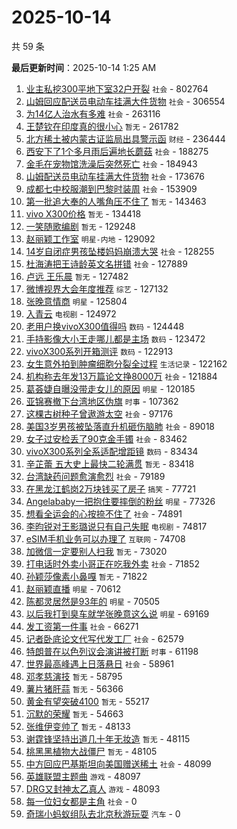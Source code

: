 # 2025-10-14

共 59 条


<!-- BEGIN -->

**最后更新时间**：2025-10-14 1:25 AM
1. [业主私挖300平地下室32户开裂](https://m.weibo.cn/search?containerid=100103type%3D1%26t%3D10%26q%3D%23%E4%B8%9A%E4%B8%BB%E7%A7%81%E6%8C%96300%E5%B9%B3%E5%9C%B0%E4%B8%8B%E5%AE%A432%E6%88%B7%E5%BC%80%E8%A3%82%23&stream_entry_id=31&isnewpage=1&extparam=seat%3D1%26q%3D%2523%25E4%25B8%259A%25E4%25B8%25BB%25E7%25A7%2581%25E6%258C%2596300%25E5%25B9%25B3%25E5%259C%25B0%25E4%25B8%258B%25E5%25AE%25A432%25E6%2588%25B7%25E5%25BC%2580%25E8%25A3%2582%2523%26band_rank%3D1%26filter_type%3Drealtimehot%26c_type%3D31%26realpos%3D1%26cate%3D5001%26dgr%3D0%26stream_entry_id%3D31%26lcate%3D5001%26pos%3D0%26flag%3D0%26display_time%3D1760373335%26pre_seqid%3D17603733351640378216743) `社会` - 802764
2. [山姆回应配送员电动车挂满大件货物](https://m.weibo.cn/search?containerid=100103type%3D1%26t%3D10%26q%3D%23%E5%B1%B1%E5%A7%86%E5%9B%9E%E5%BA%94%E9%85%8D%E9%80%81%E5%91%98%E7%94%B5%E5%8A%A8%E8%BD%A6%E6%8C%82%E6%BB%A1%E5%A4%A7%E4%BB%B6%E8%B4%A7%E7%89%A9%23&stream_entry_id=31&isnewpage=1&extparam=seat%3D1%26q%3D%2523%25E5%25B1%25B1%25E5%25A7%2586%25E5%259B%259E%25E5%25BA%2594%25E9%2585%258D%25E9%2580%2581%25E5%2591%2598%25E7%2594%25B5%25E5%258A%25A8%25E8%25BD%25A6%25E6%258C%2582%25E6%25BB%25A1%25E5%25A4%25A7%25E4%25BB%25B6%25E8%25B4%25A7%25E7%2589%25A9%2523%26band_rank%3D2%26filter_type%3Drealtimehot%26c_type%3D31%26realpos%3D2%26cate%3D5001%26dgr%3D0%26stream_entry_id%3D31%26lcate%3D5001%26pos%3D1%26flag%3D0%26display_time%3D1760373335%26pre_seqid%3D17603733351640378216743) `社会` - 306554
3. [为14亿人治水有多难](https://m.weibo.cn/search?containerid=100103type%3D1%26t%3D10%26q%3D%23%E4%B8%BA14%E4%BA%BF%E4%BA%BA%E6%B2%BB%E6%B0%B4%E6%9C%89%E5%A4%9A%E9%9A%BE%23&stream_entry_id=31&isnewpage=1&extparam=seat%3D1%26q%3D%2523%25E4%25B8%25BA14%25E4%25BA%25BF%25E4%25BA%25BA%25E6%25B2%25BB%25E6%25B0%25B4%25E6%259C%2589%25E5%25A4%259A%25E9%259A%25BE%2523%26band_rank%3D3%26filter_type%3Drealtimehot%26c_type%3D31%26realpos%3D3%26cate%3D5001%26dgr%3D0%26stream_entry_id%3D31%26lcate%3D5001%26pos%3D2%26flag%3D0%26display_time%3D1760373335%26pre_seqid%3D17603733351640378216743) `社会` - 263116
4. [王楚钦在印度真的很小心](https://m.weibo.cn/search?containerid=100103type%3D1%26t%3D10%26q%3D%E7%8E%8B%E6%A5%9A%E9%92%A6%E5%9C%A8%E5%8D%B0%E5%BA%A6%E7%9C%9F%E7%9A%84%E5%BE%88%E5%B0%8F%E5%BF%83&stream_entry_id=31&isnewpage=1&extparam=seat%3D1%26q%3D%25E7%258E%258B%25E6%25A5%259A%25E9%2592%25A6%25E5%259C%25A8%25E5%258D%25B0%25E5%25BA%25A6%25E7%259C%259F%25E7%259A%2584%25E5%25BE%2588%25E5%25B0%258F%25E5%25BF%2583%26band_rank%3D4%26filter_type%3Drealtimehot%26c_type%3D31%26realpos%3D4%26cate%3D5001%26dgr%3D0%26stream_entry_id%3D31%26lcate%3D5001%26pos%3D3%26flag%3D0%26display_time%3D1760373335%26pre_seqid%3D17603733351640378216743) `暂无` - 261782
5. [北方稀土被内蒙古证监局出具警示函](https://m.weibo.cn/search?containerid=100103type%3D1%26t%3D10%26q%3D%23%E5%8C%97%E6%96%B9%E7%A8%80%E5%9C%9F%E8%A2%AB%E5%86%85%E8%92%99%E5%8F%A4%E8%AF%81%E7%9B%91%E5%B1%80%E5%87%BA%E5%85%B7%E8%AD%A6%E7%A4%BA%E5%87%BD%23&stream_entry_id=31&isnewpage=1&extparam=seat%3D1%26q%3D%2523%25E5%258C%2597%25E6%2596%25B9%25E7%25A8%2580%25E5%259C%259F%25E8%25A2%25AB%25E5%2586%2585%25E8%2592%2599%25E5%258F%25A4%25E8%25AF%2581%25E7%259B%2591%25E5%25B1%2580%25E5%2587%25BA%25E5%2585%25B7%25E8%25AD%25A6%25E7%25A4%25BA%25E5%2587%25BD%2523%26band_rank%3D5%26filter_type%3Drealtimehot%26c_type%3D31%26realpos%3D5%26cate%3D5001%26dgr%3D0%26stream_entry_id%3D31%26lcate%3D5001%26pos%3D4%26flag%3D0%26display_time%3D1760373335%26pre_seqid%3D17603733351640378216743) `财经` - 236444
6. [西安下了1个多月雨后遍地长蘑菇](https://m.weibo.cn/search?containerid=100103type%3D1%26t%3D10%26q%3D%23%E8%A5%BF%E5%AE%89%E4%B8%8B%E4%BA%861%E4%B8%AA%E5%A4%9A%E6%9C%88%E9%9B%A8%E5%90%8E%E9%81%8D%E5%9C%B0%E9%95%BF%E8%98%91%E8%8F%87%23&stream_entry_id=31&isnewpage=1&extparam=seat%3D1%26q%3D%2523%25E8%25A5%25BF%25E5%25AE%2589%25E4%25B8%258B%25E4%25BA%25861%25E4%25B8%25AA%25E5%25A4%259A%25E6%259C%2588%25E9%259B%25A8%25E5%2590%258E%25E9%2581%258D%25E5%259C%25B0%25E9%2595%25BF%25E8%2598%2591%25E8%258F%2587%2523%26band_rank%3D6%26filter_type%3Drealtimehot%26c_type%3D31%26realpos%3D6%26cate%3D5001%26dgr%3D0%26stream_entry_id%3D31%26lcate%3D5001%26pos%3D5%26flag%3D0%26display_time%3D1760373335%26pre_seqid%3D17603733351640378216743) `社会` - 188275
7. [金毛在宠物馆洗澡后突然死亡](https://m.weibo.cn/search?containerid=100103type%3D1%26t%3D10%26q%3D%23%E9%87%91%E6%AF%9B%E5%9C%A8%E5%AE%A0%E7%89%A9%E9%A6%86%E6%B4%97%E6%BE%A1%E5%90%8E%E7%AA%81%E7%84%B6%E6%AD%BB%E4%BA%A1%23&stream_entry_id=31&isnewpage=1&extparam=seat%3D1%26q%3D%2523%25E9%2587%2591%25E6%25AF%259B%25E5%259C%25A8%25E5%25AE%25A0%25E7%2589%25A9%25E9%25A6%2586%25E6%25B4%2597%25E6%25BE%25A1%25E5%2590%258E%25E7%25AA%2581%25E7%2584%25B6%25E6%25AD%25BB%25E4%25BA%25A1%2523%26band_rank%3D25%26filter_type%3Drealtimehot%26c_type%3D31%26realpos%3D25%26cate%3D5001%26dgr%3D0%26stream_entry_id%3D31%26lcate%3D5001%26pos%3D25%26flag%3D1%26display_time%3D1760373335%26pre_seqid%3D17603733351640378216743) `社会` - 184943
8. [山姆配送员电动车挂满大件货物](https://m.weibo.cn/search?containerid=100103type%3D1%26t%3D10%26q%3D%23%E5%B1%B1%E5%A7%86%E9%85%8D%E9%80%81%E5%91%98%E7%94%B5%E5%8A%A8%E8%BD%A6%E6%8C%82%E6%BB%A1%E5%A4%A7%E4%BB%B6%E8%B4%A7%E7%89%A9%23&stream_entry_id=31&isnewpage=1&extparam=seat%3D1%26q%3D%2523%25E5%25B1%25B1%25E5%25A7%2586%25E9%2585%258D%25E9%2580%2581%25E5%2591%2598%25E7%2594%25B5%25E5%258A%25A8%25E8%25BD%25A6%25E6%258C%2582%25E6%25BB%25A1%25E5%25A4%25A7%25E4%25BB%25B6%25E8%25B4%25A7%25E7%2589%25A9%2523%26band_rank%3D7%26filter_type%3Drealtimehot%26c_type%3D31%26realpos%3D7%26cate%3D5001%26dgr%3D0%26stream_entry_id%3D31%26lcate%3D5001%26pos%3D7%26flag%3D0%26display_time%3D1760373335%26pre_seqid%3D17603733351640378216743) `社会` - 173676
9. [成都七中校服潮到巴黎时装周](https://m.weibo.cn/search?containerid=100103type%3D1%26t%3D10%26q%3D%23%E6%88%90%E9%83%BD%E4%B8%83%E4%B8%AD%E6%A0%A1%E6%9C%8D%E6%BD%AE%E5%88%B0%E5%B7%B4%E9%BB%8E%E6%97%B6%E8%A3%85%E5%91%A8%23&stream_entry_id=31&isnewpage=1&extparam=seat%3D1%26q%3D%2523%25E6%2588%2590%25E9%2583%25BD%25E4%25B8%2583%25E4%25B8%25AD%25E6%25A0%25A1%25E6%259C%258D%25E6%25BD%25AE%25E5%2588%25B0%25E5%25B7%25B4%25E9%25BB%258E%25E6%2597%25B6%25E8%25A3%2585%25E5%2591%25A8%2523%26band_rank%3D8%26filter_type%3Drealtimehot%26c_type%3D31%26realpos%3D8%26cate%3D5001%26dgr%3D0%26stream_entry_id%3D31%26lcate%3D5001%26pos%3D8%26flag%3D0%26display_time%3D1760373335%26pre_seqid%3D17603733351640378216743) `社会` - 153909
10. [第一批追大奉的人嘴角压不住了](https://m.weibo.cn/search?containerid=100103type%3D1%26t%3D10%26q%3D%E7%AC%AC%E4%B8%80%E6%89%B9%E8%BF%BD%E5%A4%A7%E5%A5%89%E7%9A%84%E4%BA%BA%E5%98%B4%E8%A7%92%E5%8E%8B%E4%B8%8D%E4%BD%8F%E4%BA%86&stream_entry_id=31&isnewpage=1&extparam=seat%3D1%26q%3D%25E7%25AC%25AC%25E4%25B8%2580%25E6%2589%25B9%25E8%25BF%25BD%25E5%25A4%25A7%25E5%25A5%2589%25E7%259A%2584%25E4%25BA%25BA%25E5%2598%25B4%25E8%25A7%2592%25E5%258E%258B%25E4%25B8%258D%25E4%25BD%258F%25E4%25BA%2586%26band_rank%3D15%26filter_type%3Drealtimehot%26c_type%3D31%26realpos%3D15%26cate%3D5001%26dgr%3D0%26stream_entry_id%3D31%26lcate%3D5001%26pos%3D15%26flag%3D1%26display_time%3D1760373335%26pre_seqid%3D17603733351640378216743) `暂无` - 143463
11. [vivo X300价格](https://m.weibo.cn/search?containerid=100103type%3D1%26t%3D10%26q%3Dvivo+X300%E4%BB%B7%E6%A0%BC&stream_entry_id=31&isnewpage=1&extparam=seat%3D1%26q%3Dvivo%2520X300%25E4%25BB%25B7%25E6%25A0%25BC%26band_rank%3D9%26filter_type%3Drealtimehot%26c_type%3D31%26realpos%3D9%26cate%3D5001%26dgr%3D0%26stream_entry_id%3D31%26lcate%3D5001%26pos%3D9%26flag%3D0%26display_time%3D1760373335%26pre_seqid%3D17603733351640378216743) `暂无` - 134418
12. [一笑随歌编剧](https://m.weibo.cn/search?containerid=100103type%3D1%26t%3D10%26q%3D%E4%B8%80%E7%AC%91%E9%9A%8F%E6%AD%8C%E7%BC%96%E5%89%A7&stream_entry_id=31&isnewpage=1&extparam=seat%3D1%26q%3D%25E4%25B8%2580%25E7%25AC%2591%25E9%259A%258F%25E6%25AD%258C%25E7%25BC%2596%25E5%2589%25A7%26band_rank%3D10%26filter_type%3Drealtimehot%26c_type%3D31%26realpos%3D10%26cate%3D5001%26dgr%3D0%26stream_entry_id%3D31%26lcate%3D5001%26pos%3D10%26flag%3D0%26display_time%3D1760373335%26pre_seqid%3D17603733351640378216743) `暂无` - 129248
13. [赵丽颖工作室](https://m.weibo.cn/search?containerid=100103type%3D1%26t%3D10%26q%3D%E8%B5%B5%E4%B8%BD%E9%A2%96%E5%B7%A5%E4%BD%9C%E5%AE%A4&stream_entry_id=31&isnewpage=1&extparam=seat%3D1%26q%3D%25E8%25B5%25B5%25E4%25B8%25BD%25E9%25A2%2596%25E5%25B7%25A5%25E4%25BD%259C%25E5%25AE%25A4%26band_rank%3D11%26filter_type%3Drealtimehot%26c_type%3D31%26realpos%3D11%26cate%3D5001%26dgr%3D0%26stream_entry_id%3D31%26lcate%3D5001%26pos%3D11%26flag%3D1%26display_time%3D1760373335%26pre_seqid%3D17603733351640378216743) `明星-内地` - 129092
14. [14岁自闭症男孩坠楼妈妈崩溃大哭](https://m.weibo.cn/search?containerid=100103type%3D1%26t%3D10%26q%3D%2314%E5%B2%81%E8%87%AA%E9%97%AD%E7%97%87%E7%94%B7%E5%AD%A9%E5%9D%A0%E6%A5%BC%E5%A6%88%E5%A6%88%E5%B4%A9%E6%BA%83%E5%A4%A7%E5%93%AD%23&stream_entry_id=31&isnewpage=1&extparam=seat%3D1%26q%3D%252314%25E5%25B2%2581%25E8%2587%25AA%25E9%2597%25AD%25E7%2597%2587%25E7%2594%25B7%25E5%25AD%25A9%25E5%259D%25A0%25E6%25A5%25BC%25E5%25A6%2588%25E5%25A6%2588%25E5%25B4%25A9%25E6%25BA%2583%25E5%25A4%25A7%25E5%2593%25AD%2523%26band_rank%3D12%26filter_type%3Drealtimehot%26c_type%3D31%26realpos%3D12%26cate%3D5001%26dgr%3D0%26stream_entry_id%3D31%26lcate%3D5001%26pos%3D12%26flag%3D1%26display_time%3D1760373335%26pre_seqid%3D17603733351640378216743) `社会` - 128255
15. [杜海涛把王诗龄英文名拼错](https://m.weibo.cn/search?containerid=100103type%3D1%26t%3D10%26q%3D%23%E6%9D%9C%E6%B5%B7%E6%B6%9B%E6%8A%8A%E7%8E%8B%E8%AF%97%E9%BE%84%E8%8B%B1%E6%96%87%E5%90%8D%E6%8B%BC%E9%94%99%23&stream_entry_id=31&isnewpage=1&extparam=seat%3D1%26q%3D%2523%25E6%259D%259C%25E6%25B5%25B7%25E6%25B6%259B%25E6%258A%258A%25E7%258E%258B%25E8%25AF%2597%25E9%25BE%2584%25E8%258B%25B1%25E6%2596%2587%25E5%2590%258D%25E6%258B%25BC%25E9%2594%2599%2523%26band_rank%3D13%26filter_type%3Drealtimehot%26c_type%3D31%26realpos%3D13%26cate%3D5001%26dgr%3D0%26stream_entry_id%3D31%26lcate%3D5001%26pos%3D13%26flag%3D2%26display_time%3D1760373335%26pre_seqid%3D17603733351640378216743) `社会` - 127889
16. [卢远 王乐晨](https://m.weibo.cn/search?containerid=100103type%3D1%26t%3D10%26q%3D%E5%8D%A2%E8%BF%9C+%E7%8E%8B%E4%B9%90%E6%99%A8&stream_entry_id=31&isnewpage=1&extparam=seat%3D1%26q%3D%25E5%258D%25A2%25E8%25BF%259C%2520%25E7%258E%258B%25E4%25B9%2590%25E6%2599%25A8%26band_rank%3D14%26filter_type%3Drealtimehot%26c_type%3D31%26realpos%3D14%26cate%3D5001%26dgr%3D0%26stream_entry_id%3D31%26lcate%3D5001%26pos%3D14%26flag%3D0%26display_time%3D1760373335%26pre_seqid%3D17603733351640378216743) `暂无` - 127482
17. [微博视界大会年度推荐](https://m.weibo.cn/search?containerid=100103type%3D1%26t%3D10%26q%3D%23%E5%BE%AE%E5%8D%9A%E8%A7%86%E7%95%8C%E5%A4%A7%E4%BC%9A%E5%B9%B4%E5%BA%A6%E6%8E%A8%E8%8D%90%23&stream_entry_id=31&isnewpage=1&extparam=seat%3D1%26q%3D%2523%25E5%25BE%25AE%25E5%258D%259A%25E8%25A7%2586%25E7%2595%258C%25E5%25A4%25A7%25E4%25BC%259A%25E5%25B9%25B4%25E5%25BA%25A6%25E6%258E%25A8%25E8%258D%2590%2523%26band_rank%3D16%26filter_type%3Drealtimehot%26c_type%3D31%26realpos%3D16%26cate%3D5001%26dgr%3D0%26stream_entry_id%3D31%26lcate%3D5001%26pos%3D16%26flag%3D0%26display_time%3D1760373335%26pre_seqid%3D17603733351640378216743) `综艺` - 127132
18. [张晚意情商](https://m.weibo.cn/search?containerid=100103type%3D1%26t%3D10%26q%3D%23%E5%BC%A0%E6%99%9A%E6%84%8F%E6%83%85%E5%95%86%23&stream_entry_id=31&isnewpage=1&extparam=seat%3D1%26q%3D%2523%25E5%25BC%25A0%25E6%2599%259A%25E6%2584%258F%25E6%2583%2585%25E5%2595%2586%2523%26band_rank%3D17%26filter_type%3Drealtimehot%26c_type%3D31%26realpos%3D17%26cate%3D5001%26dgr%3D0%26stream_entry_id%3D31%26lcate%3D5001%26pos%3D17%26flag%3D0%26display_time%3D1760373335%26pre_seqid%3D17603733351640378216743) `明星` - 125804
19. [入青云](https://m.weibo.cn/search?containerid=100103type%3D1%26t%3D10%26q%3D%E5%85%A5%E9%9D%92%E4%BA%91&stream_entry_id=31&isnewpage=1&extparam=seat%3D1%26q%3D%25E5%2585%25A5%25E9%259D%2592%25E4%25BA%2591%26band_rank%3D18%26filter_type%3Drealtimehot%26c_type%3D31%26realpos%3D18%26cate%3D5001%26dgr%3D0%26stream_entry_id%3D31%26lcate%3D5001%26pos%3D18%26flag%3D0%26display_time%3D1760373335%26pre_seqid%3D17603733351640378216743) `电视剧` - 124972
20. [老用户换vivoX300值得吗](https://m.weibo.cn/search?containerid=100103type%3D1%26t%3D10%26q%3D%23%E8%80%81%E7%94%A8%E6%88%B7%E6%8D%A2vivoX300%E5%80%BC%E5%BE%97%E5%90%97%23&stream_entry_id=31&isnewpage=1&extparam=seat%3D1%26q%3D%2523%25E8%2580%2581%25E7%2594%25A8%25E6%2588%25B7%25E6%258D%25A2vivoX300%25E5%2580%25BC%25E5%25BE%2597%25E5%2590%2597%2523%26band_rank%3D19%26filter_type%3Drealtimehot%26c_type%3D31%26realpos%3D19%26cate%3D5001%26dgr%3D0%26stream_entry_id%3D31%26lcate%3D5001%26pos%3D19%26flag%3D1%26display_time%3D1760373335%26pre_seqid%3D17603733351640378216743) `数码` - 124448
21. [手持影像大小王走哪儿都是主场](https://m.weibo.cn/search?containerid=100103type%3D1%26t%3D10%26q%3D%23%E6%89%8B%E6%8C%81%E5%BD%B1%E5%83%8F%E5%A4%A7%E5%B0%8F%E7%8E%8B%E8%B5%B0%E5%93%AA%E5%84%BF%E9%83%BD%E6%98%AF%E4%B8%BB%E5%9C%BA%23&stream_entry_id=31&isnewpage=1&extparam=seat%3D1%26q%3D%2523%25E6%2589%258B%25E6%258C%2581%25E5%25BD%25B1%25E5%2583%258F%25E5%25A4%25A7%25E5%25B0%258F%25E7%258E%258B%25E8%25B5%25B0%25E5%2593%25AA%25E5%2584%25BF%25E9%2583%25BD%25E6%2598%25AF%25E4%25B8%25BB%25E5%259C%25BA%2523%26band_rank%3D20%26filter_type%3Drealtimehot%26c_type%3D31%26realpos%3D20%26cate%3D5001%26dgr%3D0%26stream_entry_id%3D31%26lcate%3D5001%26pos%3D20%26flag%3D1%26display_time%3D1760373335%26pre_seqid%3D17603733351640378216743) `数码` - 123472
22. [vivoX300系列开箱测评](https://m.weibo.cn/search?containerid=100103type%3D1%26t%3D10%26q%3D%23vivoX300%E7%B3%BB%E5%88%97%E5%BC%80%E7%AE%B1%E6%B5%8B%E8%AF%84%23&stream_entry_id=31&isnewpage=1&extparam=seat%3D1%26q%3D%2523vivoX300%25E7%25B3%25BB%25E5%2588%2597%25E5%25BC%2580%25E7%25AE%25B1%25E6%25B5%258B%25E8%25AF%2584%2523%26band_rank%3D21%26filter_type%3Drealtimehot%26c_type%3D31%26realpos%3D21%26cate%3D5001%26dgr%3D0%26stream_entry_id%3D31%26lcate%3D5001%26pos%3D21%26flag%3D1%26display_time%3D1760373335%26pre_seqid%3D17603733351640378216743) `数码` - 122913
23. [女生意外拍到肿瘤细胞分裂全过程](https://m.weibo.cn/search?containerid=100103type%3D1%26t%3D10%26q%3D%23%E5%A5%B3%E7%94%9F%E6%84%8F%E5%A4%96%E6%8B%8D%E5%88%B0%E8%82%BF%E7%98%A4%E7%BB%86%E8%83%9E%E5%88%86%E8%A3%82%E5%85%A8%E8%BF%87%E7%A8%8B%23&stream_entry_id=31&isnewpage=1&extparam=seat%3D1%26q%3D%2523%25E5%25A5%25B3%25E7%2594%259F%25E6%2584%258F%25E5%25A4%2596%25E6%258B%258D%25E5%2588%25B0%25E8%2582%25BF%25E7%2598%25A4%25E7%25BB%2586%25E8%2583%259E%25E5%2588%2586%25E8%25A3%2582%25E5%2585%25A8%25E8%25BF%2587%25E7%25A8%258B%2523%26band_rank%3D22%26filter_type%3Drealtimehot%26c_type%3D31%26realpos%3D22%26cate%3D5001%26dgr%3D0%26stream_entry_id%3D31%26lcate%3D5001%26pos%3D22%26flag%3D0%26display_time%3D1760373335%26pre_seqid%3D17603733351640378216743) `生活记录` - 122162
24. [机构称去年发13万篇论文挣8000万](https://m.weibo.cn/search?containerid=100103type%3D1%26t%3D10%26q%3D%23%E6%9C%BA%E6%9E%84%E7%A7%B0%E5%8E%BB%E5%B9%B4%E5%8F%9113%E4%B8%87%E7%AF%87%E8%AE%BA%E6%96%87%E6%8C%A38000%E4%B8%87%23&stream_entry_id=31&isnewpage=1&extparam=seat%3D1%26q%3D%2523%25E6%259C%25BA%25E6%259E%2584%25E7%25A7%25B0%25E5%258E%25BB%25E5%25B9%25B4%25E5%258F%259113%25E4%25B8%2587%25E7%25AF%2587%25E8%25AE%25BA%25E6%2596%2587%25E6%258C%25A38000%25E4%25B8%2587%2523%26band_rank%3D23%26filter_type%3Drealtimehot%26c_type%3D31%26realpos%3D23%26cate%3D5001%26dgr%3D0%26stream_entry_id%3D31%26lcate%3D5001%26pos%3D23%26flag%3D1%26display_time%3D1760373335%26pre_seqid%3D17603733351640378216743) `社会` - 121884
25. [葛荟婕自曝没带走女儿的原因](https://m.weibo.cn/search?containerid=100103type%3D1%26t%3D10%26q%3D%23%E8%91%9B%E8%8D%9F%E5%A9%95%E8%87%AA%E6%9B%9D%E6%B2%A1%E5%B8%A6%E8%B5%B0%E5%A5%B3%E5%84%BF%E7%9A%84%E5%8E%9F%E5%9B%A0%23&stream_entry_id=31&isnewpage=1&extparam=seat%3D1%26q%3D%2523%25E8%2591%259B%25E8%258D%259F%25E5%25A9%2595%25E8%2587%25AA%25E6%259B%259D%25E6%25B2%25A1%25E5%25B8%25A6%25E8%25B5%25B0%25E5%25A5%25B3%25E5%2584%25BF%25E7%259A%2584%25E5%258E%259F%25E5%259B%25A0%2523%26band_rank%3D24%26filter_type%3Drealtimehot%26c_type%3D31%26realpos%3D24%26cate%3D5001%26dgr%3D0%26stream_entry_id%3D31%26lcate%3D5001%26pos%3D24%26flag%3D1%26display_time%3D1760373335%26pre_seqid%3D17603733351640378216743) `明星` - 120185
26. [亚锦赛撤下台湾地区伪旗](https://m.weibo.cn/search?containerid=100103type%3D1%26t%3D10%26q%3D%23%E4%BA%9A%E9%94%A6%E8%B5%9B%E6%92%A4%E4%B8%8B%E5%8F%B0%E6%B9%BE%E5%9C%B0%E5%8C%BA%E4%BC%AA%E6%97%97%23&stream_entry_id=31&isnewpage=1&extparam=seat%3D1%26q%3D%2523%25E4%25BA%259A%25E9%2594%25A6%25E8%25B5%259B%25E6%2592%25A4%25E4%25B8%258B%25E5%258F%25B0%25E6%25B9%25BE%25E5%259C%25B0%25E5%258C%25BA%25E4%25BC%25AA%25E6%2597%2597%2523%26band_rank%3D26%26filter_type%3Drealtimehot%26c_type%3D31%26realpos%3D26%26cate%3D5001%26dgr%3D0%26stream_entry_id%3D31%26lcate%3D5001%26pos%3D26%26flag%3D0%26display_time%3D1760373335%26pre_seqid%3D17603733351640378216743) `时事` - 107362
27. [这棵古树种子曾遨游太空](https://m.weibo.cn/search?containerid=100103type%3D1%26t%3D10%26q%3D%23%E8%BF%99%E6%A3%B5%E5%8F%A4%E6%A0%91%E7%A7%8D%E5%AD%90%E6%9B%BE%E9%81%A8%E6%B8%B8%E5%A4%AA%E7%A9%BA%23&stream_entry_id=31&isnewpage=1&extparam=seat%3D1%26q%3D%2523%25E8%25BF%2599%25E6%25A3%25B5%25E5%258F%25A4%25E6%25A0%2591%25E7%25A7%258D%25E5%25AD%2590%25E6%259B%25BE%25E9%2581%25A8%25E6%25B8%25B8%25E5%25A4%25AA%25E7%25A9%25BA%2523%26band_rank%3D27%26filter_type%3Drealtimehot%26c_type%3D31%26realpos%3D27%26cate%3D5001%26dgr%3D0%26stream_entry_id%3D31%26lcate%3D5001%26pos%3D27%26flag%3D0%26display_time%3D1760373335%26pre_seqid%3D17603733351640378216743) `社会` - 97176
28. [美国3岁男孩被坠落直升机砸伤脑肺](https://m.weibo.cn/search?containerid=100103type%3D1%26t%3D10%26q%3D%23%E7%BE%8E%E5%9B%BD3%E5%B2%81%E7%94%B7%E5%AD%A9%E8%A2%AB%E5%9D%A0%E8%90%BD%E7%9B%B4%E5%8D%87%E6%9C%BA%E7%A0%B8%E4%BC%A4%E8%84%91%E8%82%BA%23&stream_entry_id=31&isnewpage=1&extparam=seat%3D1%26q%3D%2523%25E7%25BE%258E%25E5%259B%25BD3%25E5%25B2%2581%25E7%2594%25B7%25E5%25AD%25A9%25E8%25A2%25AB%25E5%259D%25A0%25E8%2590%25BD%25E7%259B%25B4%25E5%258D%2587%25E6%259C%25BA%25E7%25A0%25B8%25E4%25BC%25A4%25E8%2584%2591%25E8%2582%25BA%2523%26band_rank%3D31%26filter_type%3Drealtimehot%26c_type%3D31%26realpos%3D31%26cate%3D5001%26dgr%3D0%26stream_entry_id%3D31%26lcate%3D5001%26pos%3D31%26flag%3D1%26display_time%3D1760373335%26pre_seqid%3D17603733351640378216743) `社会` - 89018
29. [女子过安检丢了90克金手镯](https://m.weibo.cn/search?containerid=100103type%3D1%26t%3D10%26q%3D%23%E5%A5%B3%E5%AD%90%E8%BF%87%E5%AE%89%E6%A3%80%E4%B8%A2%E4%BA%8690%E5%85%8B%E9%87%91%E6%89%8B%E9%95%AF%23&stream_entry_id=31&isnewpage=1&extparam=seat%3D1%26q%3D%2523%25E5%25A5%25B3%25E5%25AD%2590%25E8%25BF%2587%25E5%25AE%2589%25E6%25A3%2580%25E4%25B8%25A2%25E4%25BA%258690%25E5%2585%258B%25E9%2587%2591%25E6%2589%258B%25E9%2595%25AF%2523%26band_rank%3D28%26filter_type%3Drealtimehot%26c_type%3D31%26realpos%3D28%26cate%3D5001%26dgr%3D0%26stream_entry_id%3D31%26lcate%3D5001%26pos%3D28%26flag%3D0%26display_time%3D1760373335%26pre_seqid%3D17603733351640378216743) `社会` - 83462
30. [vivoX300系列全系适配增距镜](https://m.weibo.cn/search?containerid=100103type%3D1%26t%3D10%26q%3D%23vivoX300%E7%B3%BB%E5%88%97%E5%85%A8%E7%B3%BB%E9%80%82%E9%85%8D%E5%A2%9E%E8%B7%9D%E9%95%9C%23&stream_entry_id=31&isnewpage=1&extparam=seat%3D1%26q%3D%2523vivoX300%25E7%25B3%25BB%25E5%2588%2597%25E5%2585%25A8%25E7%25B3%25BB%25E9%2580%2582%25E9%2585%258D%25E5%25A2%259E%25E8%25B7%259D%25E9%2595%259C%2523%26band_rank%3D29%26filter_type%3Drealtimehot%26c_type%3D31%26realpos%3D29%26cate%3D5001%26dgr%3D0%26stream_entry_id%3D31%26lcate%3D5001%26pos%3D29%26flag%3D1%26display_time%3D1760373335%26pre_seqid%3D17603733351640378216743) `数码` - 83434
31. [辛芷蕾 五大史上最快二轮满贯](https://m.weibo.cn/search?containerid=100103type%3D1%26t%3D10%26q%3D%E8%BE%9B%E8%8A%B7%E8%95%BE+%E4%BA%94%E5%A4%A7%E5%8F%B2%E4%B8%8A%E6%9C%80%E5%BF%AB%E4%BA%8C%E8%BD%AE%E6%BB%A1%E8%B4%AF&stream_entry_id=31&isnewpage=1&extparam=seat%3D1%26q%3D%25E8%25BE%259B%25E8%258A%25B7%25E8%2595%25BE%2520%25E4%25BA%2594%25E5%25A4%25A7%25E5%258F%25B2%25E4%25B8%258A%25E6%259C%2580%25E5%25BF%25AB%25E4%25BA%258C%25E8%25BD%25AE%25E6%25BB%25A1%25E8%25B4%25AF%26band_rank%3D30%26filter_type%3Drealtimehot%26c_type%3D31%26realpos%3D30%26cate%3D5001%26dgr%3D0%26stream_entry_id%3D31%26lcate%3D5001%26pos%3D30%26flag%3D0%26display_time%3D1760373335%26pre_seqid%3D17603733351640378216743) `暂无` - 83418
32. [台湾缺药问题愈演愈烈](https://m.weibo.cn/search?containerid=100103type%3D1%26t%3D10%26q%3D%23%E5%8F%B0%E6%B9%BE%E7%BC%BA%E8%8D%AF%E9%97%AE%E9%A2%98%E6%84%88%E6%BC%94%E6%84%88%E7%83%88%23&stream_entry_id=31&isnewpage=1&extparam=seat%3D1%26q%3D%2523%25E5%258F%25B0%25E6%25B9%25BE%25E7%25BC%25BA%25E8%258D%25AF%25E9%2597%25AE%25E9%25A2%2598%25E6%2584%2588%25E6%25BC%2594%25E6%2584%2588%25E7%2583%2588%2523%26band_rank%3D32%26filter_type%3Drealtimehot%26c_type%3D31%26realpos%3D32%26cate%3D5001%26dgr%3D0%26stream_entry_id%3D31%26lcate%3D5001%26pos%3D32%26flag%3D1%26display_time%3D1760373335%26pre_seqid%3D17603733351640378216743) `社会` - 79189
33. [在黑龙江鹤岗2万块钱买了房子](https://m.weibo.cn/search?containerid=100103type%3D1%26t%3D10%26q%3D%23%E5%9C%A8%E9%BB%91%E9%BE%99%E6%B1%9F%E9%B9%A4%E5%B2%972%E4%B8%87%E5%9D%97%E9%92%B1%E4%B9%B0%E4%BA%86%E6%88%BF%E5%AD%90%23&stream_entry_id=31&isnewpage=1&extparam=seat%3D1%26q%3D%2523%25E5%259C%25A8%25E9%25BB%2591%25E9%25BE%2599%25E6%25B1%259F%25E9%25B9%25A4%25E5%25B2%25972%25E4%25B8%2587%25E5%259D%2597%25E9%2592%25B1%25E4%25B9%25B0%25E4%25BA%2586%25E6%2588%25BF%25E5%25AD%2590%2523%26band_rank%3D33%26filter_type%3Drealtimehot%26c_type%3D31%26realpos%3D33%26cate%3D5001%26dgr%3D0%26stream_entry_id%3D31%26lcate%3D5001%26pos%3D33%26flag%3D0%26display_time%3D1760373335%26pre_seqid%3D17603733351640378216743) `搞笑` - 77721
34. [Angelababy一把抱住要摔倒的粉丝](https://m.weibo.cn/search?containerid=100103type%3D1%26t%3D10%26q%3D%23Angelababy%E4%B8%80%E6%8A%8A%E6%8A%B1%E4%BD%8F%E8%A6%81%E6%91%94%E5%80%92%E7%9A%84%E7%B2%89%E4%B8%9D%23&stream_entry_id=31&isnewpage=1&extparam=seat%3D1%26q%3D%2523Angelababy%25E4%25B8%2580%25E6%258A%258A%25E6%258A%25B1%25E4%25BD%258F%25E8%25A6%2581%25E6%2591%2594%25E5%2580%2592%25E7%259A%2584%25E7%25B2%2589%25E4%25B8%259D%2523%26band_rank%3D34%26filter_type%3Drealtimehot%26c_type%3D31%26realpos%3D34%26cate%3D5001%26dgr%3D0%26stream_entry_id%3D31%26lcate%3D5001%26pos%3D34%26flag%3D0%26display_time%3D1760373335%26pre_seqid%3D17603733351640378216743) `明星` - 77326
35. [想看全运会的心按捺不住了](https://m.weibo.cn/search?containerid=100103type%3D1%26t%3D10%26q%3D%23%E6%83%B3%E7%9C%8B%E5%85%A8%E8%BF%90%E4%BC%9A%E7%9A%84%E5%BF%83%E6%8C%89%E6%8D%BA%E4%B8%8D%E4%BD%8F%E4%BA%86%23&stream_entry_id=31&isnewpage=1&extparam=seat%3D1%26q%3D%2523%25E6%2583%25B3%25E7%259C%258B%25E5%2585%25A8%25E8%25BF%2590%25E4%25BC%259A%25E7%259A%2584%25E5%25BF%2583%25E6%258C%2589%25E6%258D%25BA%25E4%25B8%258D%25E4%25BD%258F%25E4%25BA%2586%2523%26band_rank%3D35%26filter_type%3Drealtimehot%26c_type%3D31%26realpos%3D35%26cate%3D5001%26dgr%3D0%26stream_entry_id%3D31%26lcate%3D5001%26pos%3D35%26flag%3D1%26display_time%3D1760373335%26pre_seqid%3D17603733351640378216743) `社会` - 74891
36. [李昀锐对王影璐说只有自己失眠](https://m.weibo.cn/search?containerid=100103type%3D1%26t%3D10%26q%3D%23%E6%9D%8E%E6%98%80%E9%94%90%E5%AF%B9%E7%8E%8B%E5%BD%B1%E7%92%90%E8%AF%B4%E5%8F%AA%E6%9C%89%E8%87%AA%E5%B7%B1%E5%A4%B1%E7%9C%A0%23&stream_entry_id=31&isnewpage=1&extparam=seat%3D1%26q%3D%2523%25E6%259D%258E%25E6%2598%2580%25E9%2594%2590%25E5%25AF%25B9%25E7%258E%258B%25E5%25BD%25B1%25E7%2592%2590%25E8%25AF%25B4%25E5%258F%25AA%25E6%259C%2589%25E8%2587%25AA%25E5%25B7%25B1%25E5%25A4%25B1%25E7%259C%25A0%2523%26band_rank%3D36%26filter_type%3Drealtimehot%26c_type%3D31%26realpos%3D36%26cate%3D5001%26dgr%3D0%26stream_entry_id%3D31%26lcate%3D5001%26pos%3D36%26flag%3D1%26display_time%3D1760373335%26pre_seqid%3D17603733351640378216743) `电视剧` - 74817
37. [eSIM手机业务可以办理了](https://m.weibo.cn/search?containerid=100103type%3D1%26t%3D10%26q%3D%23eSIM%E6%89%8B%E6%9C%BA%E4%B8%9A%E5%8A%A1%E5%8F%AF%E4%BB%A5%E5%8A%9E%E7%90%86%E4%BA%86%23&stream_entry_id=31&isnewpage=1&extparam=seat%3D1%26q%3D%2523eSIM%25E6%2589%258B%25E6%259C%25BA%25E4%25B8%259A%25E5%258A%25A1%25E5%258F%25AF%25E4%25BB%25A5%25E5%258A%259E%25E7%2590%2586%25E4%25BA%2586%2523%26band_rank%3D37%26filter_type%3Drealtimehot%26c_type%3D31%26realpos%3D37%26cate%3D5001%26dgr%3D0%26stream_entry_id%3D31%26lcate%3D5001%26pos%3D37%26flag%3D0%26display_time%3D1760373335%26pre_seqid%3D17603733351640378216743) `互联网` - 74708
38. [加微信一定要别人扫我](https://m.weibo.cn/search?containerid=100103type%3D1%26t%3D10%26q%3D%E5%8A%A0%E5%BE%AE%E4%BF%A1%E4%B8%80%E5%AE%9A%E8%A6%81%E5%88%AB%E4%BA%BA%E6%89%AB%E6%88%91&stream_entry_id=31&isnewpage=1&extparam=seat%3D1%26q%3D%25E5%258A%25A0%25E5%25BE%25AE%25E4%25BF%25A1%25E4%25B8%2580%25E5%25AE%259A%25E8%25A6%2581%25E5%2588%25AB%25E4%25BA%25BA%25E6%2589%25AB%25E6%2588%2591%26band_rank%3D38%26filter_type%3Drealtimehot%26c_type%3D31%26realpos%3D38%26cate%3D5001%26dgr%3D0%26stream_entry_id%3D31%26lcate%3D5001%26pos%3D38%26flag%3D0%26display_time%3D1760373335%26pre_seqid%3D17603733351640378216743) `暂无` - 73020
39. [打电话时外卖小哥正在吃我外卖](https://m.weibo.cn/search?containerid=100103type%3D1%26t%3D10%26q%3D%23%E6%89%93%E7%94%B5%E8%AF%9D%E6%97%B6%E5%A4%96%E5%8D%96%E5%B0%8F%E5%93%A5%E6%AD%A3%E5%9C%A8%E5%90%83%E6%88%91%E5%A4%96%E5%8D%96%23&stream_entry_id=31&isnewpage=1&extparam=seat%3D1%26q%3D%2523%25E6%2589%2593%25E7%2594%25B5%25E8%25AF%259D%25E6%2597%25B6%25E5%25A4%2596%25E5%258D%2596%25E5%25B0%258F%25E5%2593%25A5%25E6%25AD%25A3%25E5%259C%25A8%25E5%2590%2583%25E6%2588%2591%25E5%25A4%2596%25E5%258D%2596%2523%26band_rank%3D39%26filter_type%3Drealtimehot%26c_type%3D31%26realpos%3D39%26cate%3D5001%26dgr%3D0%26stream_entry_id%3D31%26lcate%3D5001%26pos%3D39%26flag%3D1%26display_time%3D1760373335%26pre_seqid%3D17603733351640378216743) `社会` - 71852
40. [孙颖莎像素小鼻嘎](https://m.weibo.cn/search?containerid=100103type%3D1%26t%3D10%26q%3D%E5%AD%99%E9%A2%96%E8%8E%8E%E5%83%8F%E7%B4%A0%E5%B0%8F%E9%BC%BB%E5%98%8E&stream_entry_id=31&isnewpage=1&extparam=seat%3D1%26q%3D%25E5%25AD%2599%25E9%25A2%2596%25E8%258E%258E%25E5%2583%258F%25E7%25B4%25A0%25E5%25B0%258F%25E9%25BC%25BB%25E5%2598%258E%26band_rank%3D40%26filter_type%3Drealtimehot%26c_type%3D31%26realpos%3D40%26cate%3D5001%26dgr%3D0%26stream_entry_id%3D31%26lcate%3D5001%26pos%3D40%26flag%3D0%26display_time%3D1760373335%26pre_seqid%3D17603733351640378216743) `暂无` - 71822
41. [赵丽颖直播](https://m.weibo.cn/search?containerid=100103type%3D1%26t%3D10%26q%3D%23%E8%B5%B5%E4%B8%BD%E9%A2%96%E7%9B%B4%E6%92%AD%23&stream_entry_id=31&isnewpage=1&extparam=seat%3D1%26q%3D%2523%25E8%25B5%25B5%25E4%25B8%25BD%25E9%25A2%2596%25E7%259B%25B4%25E6%2592%25AD%2523%26band_rank%3D41%26filter_type%3Drealtimehot%26c_type%3D31%26realpos%3D41%26cate%3D5001%26dgr%3D0%26stream_entry_id%3D31%26lcate%3D5001%26pos%3D41%26flag%3D0%26display_time%3D1760373335%26pre_seqid%3D17603733351640378216743) `明星` - 70612
42. [陈都灵居然是93年的](https://m.weibo.cn/search?containerid=100103type%3D1%26t%3D10%26q%3D%23%E9%99%88%E9%83%BD%E7%81%B5%E5%B1%85%E7%84%B6%E6%98%AF93%E5%B9%B4%E7%9A%84%23&stream_entry_id=31&isnewpage=1&extparam=seat%3D1%26q%3D%2523%25E9%2599%2588%25E9%2583%25BD%25E7%2581%25B5%25E5%25B1%2585%25E7%2584%25B6%25E6%2598%25AF93%25E5%25B9%25B4%25E7%259A%2584%2523%26band_rank%3D42%26filter_type%3Drealtimehot%26c_type%3D31%26realpos%3D42%26cate%3D5001%26dgr%3D0%26stream_entry_id%3D31%26lcate%3D5001%26pos%3D42%26flag%3D0%26display_time%3D1760373335%26pre_seqid%3D17603733351640378216743) `明星` - 70505
43. [以后我打到臭车就学张晚意这么说](https://m.weibo.cn/search?containerid=100103type%3D1%26t%3D10%26q%3D%23%E4%BB%A5%E5%90%8E%E6%88%91%E6%89%93%E5%88%B0%E8%87%AD%E8%BD%A6%E5%B0%B1%E5%AD%A6%E5%BC%A0%E6%99%9A%E6%84%8F%E8%BF%99%E4%B9%88%E8%AF%B4%23&stream_entry_id=31&isnewpage=1&extparam=seat%3D1%26q%3D%2523%25E4%25BB%25A5%25E5%2590%258E%25E6%2588%2591%25E6%2589%2593%25E5%2588%25B0%25E8%2587%25AD%25E8%25BD%25A6%25E5%25B0%25B1%25E5%25AD%25A6%25E5%25BC%25A0%25E6%2599%259A%25E6%2584%258F%25E8%25BF%2599%25E4%25B9%2588%25E8%25AF%25B4%2523%26band_rank%3D43%26filter_type%3Drealtimehot%26c_type%3D31%26realpos%3D43%26cate%3D5001%26dgr%3D0%26stream_entry_id%3D31%26lcate%3D5001%26pos%3D43%26flag%3D0%26display_time%3D1760373335%26pre_seqid%3D17603733351640378216743) `明星` - 69169
44. [发工资第一件事](https://m.weibo.cn/search?containerid=100103type%3D1%26t%3D10%26q%3D%23%E5%8F%91%E5%B7%A5%E8%B5%84%E7%AC%AC%E4%B8%80%E4%BB%B6%E4%BA%8B%23&stream_entry_id=31&isnewpage=1&extparam=seat%3D1%26q%3D%2523%25E5%258F%2591%25E5%25B7%25A5%25E8%25B5%2584%25E7%25AC%25AC%25E4%25B8%2580%25E4%25BB%25B6%25E4%25BA%258B%2523%26band_rank%3D44%26filter_type%3Drealtimehot%26c_type%3D31%26realpos%3D44%26cate%3D5001%26dgr%3D0%26stream_entry_id%3D31%26lcate%3D5001%26pos%3D44%26flag%3D0%26display_time%3D1760373335%26pre_seqid%3D17603733351640378216743) `社会` - 66271
45. [记者卧底论文代写代发工厂](https://m.weibo.cn/search?containerid=100103type%3D1%26t%3D10%26q%3D%23%E8%AE%B0%E8%80%85%E5%8D%A7%E5%BA%95%E8%AE%BA%E6%96%87%E4%BB%A3%E5%86%99%E4%BB%A3%E5%8F%91%E5%B7%A5%E5%8E%82%23&stream_entry_id=31&isnewpage=1&extparam=seat%3D1%26q%3D%2523%25E8%25AE%25B0%25E8%2580%2585%25E5%258D%25A7%25E5%25BA%2595%25E8%25AE%25BA%25E6%2596%2587%25E4%25BB%25A3%25E5%2586%2599%25E4%25BB%25A3%25E5%258F%2591%25E5%25B7%25A5%25E5%258E%2582%2523%26band_rank%3D45%26filter_type%3Drealtimehot%26c_type%3D31%26realpos%3D45%26cate%3D5001%26dgr%3D0%26stream_entry_id%3D31%26lcate%3D5001%26pos%3D45%26flag%3D1%26display_time%3D1760373335%26pre_seqid%3D17603733351640378216743) `社会` - 62579
46. [特朗普在以色列议会演讲被打断](https://m.weibo.cn/search?containerid=100103type%3D1%26t%3D10%26q%3D%23%E7%89%B9%E6%9C%97%E6%99%AE%E5%9C%A8%E4%BB%A5%E8%89%B2%E5%88%97%E8%AE%AE%E4%BC%9A%E6%BC%94%E8%AE%B2%E8%A2%AB%E6%89%93%E6%96%AD%23&stream_entry_id=31&isnewpage=1&extparam=seat%3D1%26q%3D%2523%25E7%2589%25B9%25E6%259C%2597%25E6%2599%25AE%25E5%259C%25A8%25E4%25BB%25A5%25E8%2589%25B2%25E5%2588%2597%25E8%25AE%25AE%25E4%25BC%259A%25E6%25BC%2594%25E8%25AE%25B2%25E8%25A2%25AB%25E6%2589%2593%25E6%2596%25AD%2523%26band_rank%3D46%26filter_type%3Drealtimehot%26c_type%3D31%26realpos%3D46%26cate%3D5001%26dgr%3D0%26stream_entry_id%3D31%26lcate%3D5001%26pos%3D46%26flag%3D0%26display_time%3D1760373335%26pre_seqid%3D17603733351640378216743) `时事` - 61198
47. [世界最高峰遇上日落悬日](https://m.weibo.cn/search?containerid=100103type%3D1%26t%3D10%26q%3D%23%E4%B8%96%E7%95%8C%E6%9C%80%E9%AB%98%E5%B3%B0%E9%81%87%E4%B8%8A%E6%97%A5%E8%90%BD%E6%82%AC%E6%97%A5%23&stream_entry_id=31&isnewpage=1&extparam=seat%3D1%26q%3D%2523%25E4%25B8%2596%25E7%2595%258C%25E6%259C%2580%25E9%25AB%2598%25E5%25B3%25B0%25E9%2581%2587%25E4%25B8%258A%25E6%2597%25A5%25E8%2590%25BD%25E6%2582%25AC%25E6%2597%25A5%2523%26band_rank%3D47%26filter_type%3Drealtimehot%26c_type%3D31%26realpos%3D47%26cate%3D5001%26dgr%3D0%26stream_entry_id%3D31%26lcate%3D5001%26pos%3D47%26flag%3D1%26display_time%3D1760373335%26pre_seqid%3D17603733351640378216743) `社会` - 58961
48. [邓孝慈演技](https://m.weibo.cn/search?containerid=100103type%3D1%26t%3D10%26q%3D%23%E9%82%93%E5%AD%9D%E6%85%88%E6%BC%94%E6%8A%80%23&stream_entry_id=31&isnewpage=1&extparam=seat%3D1%26cate%3D5001%26stream_entry_id%3D31%26flag%3D1%26realpos%3D18%26lcate%3D5001%26band_rank%3D18%26pos%3D18%26dgr%3D0%26filter_type%3Drealtimehot%26q%3D%2523%25E9%2582%2593%25E5%25AD%259D%25E6%2585%2588%25E6%25BC%2594%25E6%258A%2580%2523%26c_type%3D31%26display_time%3D1760376334%26pre_seqid%3D17603763348040372923817) `暂无` - 58795
49. [薯片猪肝蒜](https://m.weibo.cn/search?containerid=100103type%3D1%26t%3D10%26q%3D%E8%96%AF%E7%89%87%E7%8C%AA%E8%82%9D%E8%92%9C&stream_entry_id=31&isnewpage=1&extparam=seat%3D1%26q%3D%25E8%2596%25AF%25E7%2589%2587%25E7%258C%25AA%25E8%2582%259D%25E8%2592%259C%26band_rank%3D48%26filter_type%3Drealtimehot%26c_type%3D31%26realpos%3D48%26cate%3D5001%26dgr%3D0%26stream_entry_id%3D31%26lcate%3D5001%26pos%3D48%26flag%3D1%26display_time%3D1760373335%26pre_seqid%3D17603733351640378216743) `暂无` - 56366
50. [黄金有望突破4100](https://m.weibo.cn/search?containerid=100103type%3D1%26t%3D10%26q%3D%E9%BB%84%E9%87%91%E6%9C%89%E6%9C%9B%E7%AA%81%E7%A0%B44100&stream_entry_id=31&isnewpage=1&extparam=seat%3D1%26q%3D%25E9%25BB%2584%25E9%2587%2591%25E6%259C%2589%25E6%259C%259B%25E7%25AA%2581%25E7%25A0%25B44100%26band_rank%3D49%26filter_type%3Drealtimehot%26c_type%3D31%26realpos%3D49%26cate%3D5001%26dgr%3D0%26stream_entry_id%3D31%26lcate%3D5001%26pos%3D49%26flag%3D1%26display_time%3D1760373335%26pre_seqid%3D17603733351640378216743) `暂无` - 55217
51. [沉默的荣耀](https://m.weibo.cn/search?containerid=100103type%3D1%26t%3D10%26q%3D%23%E6%B2%89%E9%BB%98%E7%9A%84%E8%8D%A3%E8%80%80%23&stream_entry_id=31&isnewpage=1&extparam=seat%3D1%26q%3D%2523%25E6%25B2%2589%25E9%25BB%2598%25E7%259A%2584%25E8%258D%25A3%25E8%2580%2580%2523%26band_rank%3D50%26filter_type%3Drealtimehot%26c_type%3D31%26realpos%3D50%26cate%3D5001%26dgr%3D0%26stream_entry_id%3D31%26lcate%3D5001%26pos%3D50%26flag%3D1%26display_time%3D1760373335%26pre_seqid%3D17603733351640378216743) `暂无` - 54663
52. [张维伊变帅了](https://m.weibo.cn/search?containerid=100103type%3D1%26t%3D10%26q%3D%E5%BC%A0%E7%BB%B4%E4%BC%8A%E5%8F%98%E5%B8%85%E4%BA%86&stream_entry_id=31&isnewpage=1&extparam=seat%3D1%26cate%3D5001%26stream_entry_id%3D31%26flag%3D0%26realpos%3D28%26lcate%3D5001%26band_rank%3D28%26pos%3D28%26dgr%3D0%26filter_type%3Drealtimehot%26q%3D%25E5%25BC%25A0%25E7%25BB%25B4%25E4%25BC%258A%25E5%258F%2598%25E5%25B8%2585%25E4%25BA%2586%26c_type%3D31%26display_time%3D1760376334%26pre_seqid%3D17603763348040372923817) `暂无` - 48133
53. [谢霆锋坚持出道几十年无妆造](https://m.weibo.cn/search?containerid=100103type%3D1%26t%3D10%26q%3D%E8%B0%A2%E9%9C%86%E9%94%8B%E5%9D%9A%E6%8C%81%E5%87%BA%E9%81%93%E5%87%A0%E5%8D%81%E5%B9%B4%E6%97%A0%E5%A6%86%E9%80%A0&stream_entry_id=31&isnewpage=1&extparam=seat%3D1%26cate%3D5001%26stream_entry_id%3D31%26flag%3D0%26realpos%3D38%26lcate%3D5001%26band_rank%3D38%26pos%3D38%26dgr%3D0%26filter_type%3Drealtimehot%26q%3D%25E8%25B0%25A2%25E9%259C%2586%25E9%2594%258B%25E5%259D%259A%25E6%258C%2581%25E5%2587%25BA%25E9%2581%2593%25E5%2587%25A0%25E5%258D%2581%25E5%25B9%25B4%25E6%2597%25A0%25E5%25A6%2586%25E9%2580%25A0%26c_type%3D31%26display_time%3D1760376334%26pre_seqid%3D17603763348040372923817) `暂无` - 48115
54. [桃黑黑植物大战僵尸](https://m.weibo.cn/search?containerid=100103type%3D1%26t%3D10%26q%3D%E6%A1%83%E9%BB%91%E9%BB%91%E6%A4%8D%E7%89%A9%E5%A4%A7%E6%88%98%E5%83%B5%E5%B0%B8&stream_entry_id=31&isnewpage=1&extparam=seat%3D1%26cate%3D5001%26stream_entry_id%3D31%26flag%3D0%26realpos%3D43%26lcate%3D5001%26band_rank%3D43%26pos%3D43%26dgr%3D0%26filter_type%3Drealtimehot%26q%3D%25E6%25A1%2583%25E9%25BB%2591%25E9%25BB%2591%25E6%25A4%258D%25E7%2589%25A9%25E5%25A4%25A7%25E6%2588%2598%25E5%2583%25B5%25E5%25B0%25B8%26c_type%3D31%26display_time%3D1760376334%26pre_seqid%3D17603763348040372923817) `暂无` - 48105
55. [中方回应巴基斯坦向美国赠送稀土](https://m.weibo.cn/search?containerid=100103type%3D1%26t%3D10%26q%3D%23%E4%B8%AD%E6%96%B9%E5%9B%9E%E5%BA%94%E5%B7%B4%E5%9F%BA%E6%96%AF%E5%9D%A6%E5%90%91%E7%BE%8E%E5%9B%BD%E8%B5%A0%E9%80%81%E7%A8%80%E5%9C%9F%23&stream_entry_id=31&isnewpage=1&extparam=seat%3D1%26cate%3D5001%26stream_entry_id%3D31%26flag%3D0%26realpos%3D47%26lcate%3D5001%26band_rank%3D47%26pos%3D47%26dgr%3D0%26filter_type%3Drealtimehot%26q%3D%2523%25E4%25B8%25AD%25E6%2596%25B9%25E5%259B%259E%25E5%25BA%2594%25E5%25B7%25B4%25E5%259F%25BA%25E6%2596%25AF%25E5%259D%25A6%25E5%2590%2591%25E7%25BE%258E%25E5%259B%25BD%25E8%25B5%25A0%25E9%2580%2581%25E7%25A8%2580%25E5%259C%259F%2523%26c_type%3D31%26display_time%3D1760376334%26pre_seqid%3D17603763348040372923817) `社会` - 48099
56. [英雄联盟主题曲](https://m.weibo.cn/search?containerid=100103type%3D1%26t%3D10%26q%3D%E8%8B%B1%E9%9B%84%E8%81%94%E7%9B%9F%E4%B8%BB%E9%A2%98%E6%9B%B2&stream_entry_id=31&isnewpage=1&extparam=seat%3D1%26cate%3D5001%26stream_entry_id%3D31%26flag%3D0%26realpos%3D48%26lcate%3D5001%26band_rank%3D48%26pos%3D48%26dgr%3D0%26filter_type%3Drealtimehot%26q%3D%25E8%258B%25B1%25E9%259B%2584%25E8%2581%2594%25E7%259B%259F%25E4%25B8%25BB%25E9%25A2%2598%25E6%259B%25B2%26c_type%3D31%26display_time%3D1760376334%26pre_seqid%3D17603763348040372923817) `游戏` - 48097
57. [DRG又封神太乙真人](https://m.weibo.cn/search?containerid=100103type%3D1%26t%3D10%26q%3D%23DRG%E5%8F%88%E5%B0%81%E7%A5%9E%E5%A4%AA%E4%B9%99%E7%9C%9F%E4%BA%BA%23&stream_entry_id=31&isnewpage=1&extparam=seat%3D1%26cate%3D5001%26stream_entry_id%3D31%26flag%3D1%26realpos%3D50%26lcate%3D5001%26band_rank%3D50%26pos%3D50%26dgr%3D0%26filter_type%3Drealtimehot%26q%3D%2523DRG%25E5%258F%2588%25E5%25B0%2581%25E7%25A5%259E%25E5%25A4%25AA%25E4%25B9%2599%25E7%259C%259F%25E4%25BA%25BA%2523%26c_type%3D31%26display_time%3D1760376334%26pre_seqid%3D17603763348040372923817) `游戏` - 48093
58. [每一位妇女都是主角](https://m.weibo.cn/search?containerid=100103type%3D1%26t%3D10%26q%3D%23%E6%AF%8F%E4%B8%80%E4%BD%8D%E5%A6%87%E5%A5%B3%E9%83%BD%E6%98%AF%E4%B8%BB%E8%A7%92%23&stream_entry_id=51&isnewpage=1&extparam=seat%3D1%26cate%3D10103%26q%3D%2523%25E6%25AF%258F%25E4%25B8%2580%25E4%25BD%258D%25E5%25A6%2587%25E5%25A5%25B3%25E9%2583%25BD%25E6%2598%25AF%25E4%25B8%25BB%25E8%25A7%2592%2523%26dgr%3D0%26filter_type%3Drealtimehot%26stream_entry_id%3D51%26c_type%3D51%26pos%3D0%26display_time%3D1760373335%26pre_seqid%3D17603733351640378216743) `社会` - 0
59. [奇瑞小蚂蚁组队去北京秋游玩耍](https://m.weibo.cn/search?containerid=100103type%3D1%26t%3D10%26q%3D%23%E5%A5%87%E7%91%9E%E5%B0%8F%E8%9A%82%E8%9A%81%E7%BB%84%E9%98%9F%E5%8E%BB%E5%8C%97%E4%BA%AC%E7%A7%8B%E6%B8%B8%E7%8E%A9%E8%80%8D%23&stream_entry_id=31&isnewpage=1&extparam=seat%3D1%26topic_ad%3D1%26q%3D%2523%25E5%25A5%2587%25E7%2591%259E%25E5%25B0%258F%25E8%259A%2582%25E8%259A%2581%25E7%25BB%2584%25E9%2598%259F%25E5%258E%25BB%25E5%258C%2597%25E4%25BA%25AC%25E7%25A7%258B%25E6%25B8%25B8%25E7%258E%25A9%25E8%2580%258D%2523%26band_rank%3D7%26filter_type%3Drealtimehot%26adid%3D306277%26c_type%3D31%26is_ad_pos%3D1%26cate%3D5001%26stream_entry_id%3D31%26lcate%3D5001%26pos%3D6%26dgr%3D0%26display_time%3D1760373335%26pre_seqid%3D17603733351640378216743) `汽车` - 0

<!-- END -->


